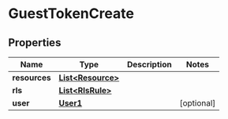 # GuestTokenCreate

## Properties
Name | Type | Description | Notes
------------ | ------------- | ------------- | -------------
**resources** | [**List&lt;Resource&gt;**](Resource.md) |  | 
**rls** | [**List&lt;RlsRule&gt;**](RlsRule.md) |  | 
**user** | [**User1**](User1.md) |  |  [optional]
